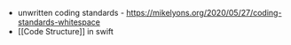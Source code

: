 
- unwritten coding standards - https://mikelyons.org/2020/05/27/coding-standards-whitespace 
- [[Code Structure]] in swift  